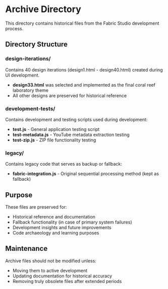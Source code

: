# Archive Directory

This directory contains historical files from the Fabric Studio development process.

## Directory Structure

### design-iterations/
Contains 40 design iterations (design1.html - design40.html) created during UI development.
- **design33.html** was selected and implemented as the final coral reef laboratory theme
- All other designs are preserved for historical reference

### development-tests/
Contains development and testing scripts used during development:
- **test.js** - General application testing script
- **test-metadata.js** - YouTube metadata extraction testing
- **test-zip.js** - ZIP file functionality testing

### legacy/
Contains legacy code that serves as backup or fallback:
- **fabric-integration.js** - Original sequential processing method (kept as fallback)

## Purpose

These files are preserved for:
- Historical reference and documentation
- Fallback functionality (in case of primary system failures)
- Development insights and future improvements
- Code archaeology and learning purposes

## Maintenance

Archive files should not be modified unless:
- Moving them to active development
- Updating documentation for historical accuracy
- Removing truly obsolete files after extended periods